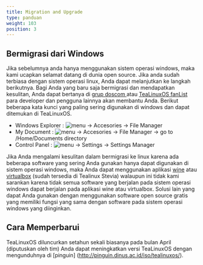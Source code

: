 ```yaml
---
title: Migration and Upgrade
type: panduan
weight: 103
position: 3
---
```


## Bermigrasi dari Windows

Jika sebelumnya anda hanya menggunakan sistem operasi windows, maka kami ucapkan selamat datang di dunia open source. Jika anda sudah terbiasa dengan sistem operasi linux, Anda dapat melanjutkan ke langkah berikutnya. Bagi Anda yang baru saja bermigrasi dan mendapatkan kesulitan, Anda dapat bertanya di [grup doscom ](https://www.facebook.com/groups/doscomedia/) atau [TeaLinuxOS fanList](https://www.facebook.com/tealinuxos) para developer dan pengguna lainnya akan membantu Anda. Berikut beberapa kata kunci yang paling sering digunakan di windows dan dapat ditemukan di TeaLinuxOS.

- Windows Explorer : ![menu](https://cloud.githubusercontent.com/assets/26142091/23577576/a90a1a1c-00f5-11e7-86ec-d4bc4d831a13.png)
 → Accesories → File Manager
- My Document : ![menu](https://cloud.githubusercontent.com/assets/26142091/23577576/a90a1a1c-00f5-11e7-86ec-d4bc4d831a13.png)
 → Accesories → File Manager → go to /Home/Documents directory
- Control Panel : ![menu](https://cloud.githubusercontent.com/assets/26142091/23577576/a90a1a1c-00f5-11e7-86ec-d4bc4d831a13.png)
→ Settings → Settings Manager

Jika Anda mengalami kesulitan dalam bermigrasi ke linux karena ada beberapa software yang sering Anda gunakan hanya dapat digunakan di sistem operasi windows, maka Anda dapat menggunakan aplikasi [wine](http://tealinuxos.org/support/winehq.org) atau [virtualbox](http://tealinuxos.org/support/virtualbox.org) (sudah tersedia di Tealinux Stevia) walaupun ini tidak kami sarankan karena tidak semua software yang berjalan pada sistem operasi windows dapat berjalan pada aplikasi wine atau virtualbox. Solusi lain yang dapat Anda gunakan dengan menggunakan software open source gratis yang memiliki fungsi yang sama dengan software pada sistem operasi windows yang diinginkan.


## Cara Memperbarui

TeaLinuxOS diluncurkan setahun sekali biasanya pada bulan April (diputuskan oleh tim) Anda dapat meningkatkan versi TeaLinuxOS dengan mengunduhnya di [pinguin] (http://pinguin.dinus.ac.id/iso/tealinuxos/).
